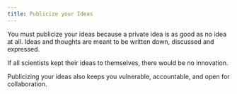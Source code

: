```yaml
---
title: Publicize your Ideas
---
```

You must publicize your ideas because a private idea is as good as no idea at all. Ideas and thoughts are meant to be written down, discussed and expressed.

If all scientists kept their ideas to themselves, there would be no innovation.

Publicizing your ideas also keeps you vulnerable, accountable, and open for collaboration. 
